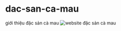 # dac-san-ca-mau
giới thiệu đặc sản cà mau
![website đặc sản cà mau](https://user-images.githubusercontent.com/96642298/147797030-a64cca80-cce2-4aca-b66a-4f0b7de9297f.png)
